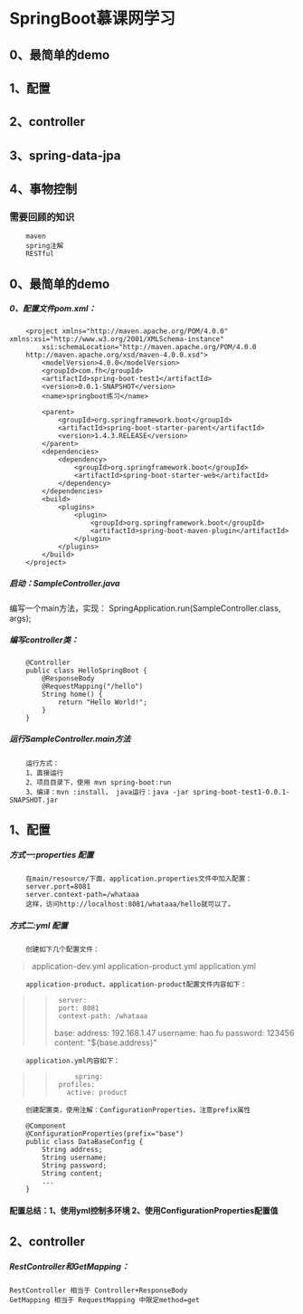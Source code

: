 SpringBoot慕课网学习 
===================================  
0、最简单的demo
-----------------------
1、配置
-----------------------
2、controller
-----------------------
3、spring-data-jpa
-----------------------
4、事物控制
-----------------------

### 需要回顾的知识
		maven
		spring注解
		RESTful

0、最简单的demo
-----------------------
##### 0、配置文件pom.xml：
		<project xmlns="http://maven.apache.org/POM/4.0.0" xmlns:xsi="http://www.w3.org/2001/XMLSchema-instance"
			xsi:schemaLocation="http://maven.apache.org/POM/4.0.0 
		http://maven.apache.org/xsd/maven-4.0.0.xsd">
			<modelVersion>4.0.0</modelVersion>
			<groupId>com.fh</groupId>
			<artifactId>spring-boot-test1</artifactId>
			<version>0.0.1-SNAPSHOT</version>
			<name>springboot练习</name>

			<parent>
				<groupId>org.springframework.boot</groupId>
				<artifactId>spring-boot-starter-parent</artifactId>
				<version>1.4.3.RELEASE</version>
			</parent>
			<dependencies>
				<dependency>
					<groupId>org.springframework.boot</groupId>
					<artifactId>spring-boot-starter-web</artifactId>
				</dependency>
			</dependencies>
			<build>
				<plugins>
					<plugin>
						<groupId>org.springframework.boot</groupId>
						<artifactId>spring-boot-maven-plugin</artifactId>
					</plugin>
				</plugins>
			</build>
		</project>

##### 启动：SampleController.java
编写一个main方法，实现：
		SpringApplication.run(SampleController.class, args);

##### 编写controller类：
		@Controller
		public class HelloSpringBoot {
			@ResponseBody
			@RequestMapping("/hello")
			String home() {
				return "Hello World!";
			}
		}

##### 运行SampleController.main方法
		运行方式：
		1、直接运行
		2、项目目录下，使用 mvn spring-boot:run
		3、编译：mvn :install， java运行：java -jar spring-boot-test1-0.0.1-SNAPSHOT.jar
	
	
1、配置
-----------------------	
##### 方式一:properties 配置
		在main/resource/下面，application.properties文件中加入配置：
		server.port=8081
		server.context-path=/whataaa
		这样，访问http://localhost:8081/whataaa/hello就可以了。
		
##### 方式二:yml 配置
		创建如下几个配置文件：
> 	application-dev.yml
> 	application-product.yml
> 	application.yml

		application-product、application-product配置文件内容如下：
>>  	server:
>>      port: 8081
>>      context-path: /whataaa
>>  base:
>>      address: 192.168.1.47 
>>      username: hao.fu
>>      password: 123456
>>      content: "${base.address}"
>> 
		application.yml内容如下：
>>  		spring:
>>      profiles:
>>        active: product

		创建配置类，使用注解：ConfigurationProperties，注意prefix属性

		@Component
		@ConfigurationProperties(prefix="base")
		public class DataBaseConfig {
			String address; 
			String username;
			String password;
			String content;
			...
		}

#### 配置总结：1、使用yml控制多环境		2、使用ConfigurationProperties配置值

2、controller
------------------------------
##### RestController和GetMapping：
	RestController 相当于 Controller+ResponseBody
	GetMapping 相当于 RequestMapping 中限定method=get

